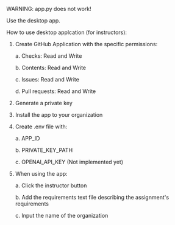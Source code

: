 WARNING: app.py does not work!

Use the desktop app.

How to use desktop applcation (for instructors):

1. Create GitHub Application with the specific permissions:

    a. Checks: Read and Write
  
    b. Contents: Read and Write
  
    c. Issues: Read and Write
  
    d. Pull requests: Read and Write
  
2. Generate a private key
3. Install the app to your organization
4. Create .env file with:

    a. APP_ID
  
    b. PRIVATE_KEY_PATH
  
    c. OPENAI_API_KEY (Not implemented yet)
  
4. When using the app:

    a. Click the instructor button
  
    b. Add the requirements text file describing the assignment's requirements
  
    c. Input the name of the organization
